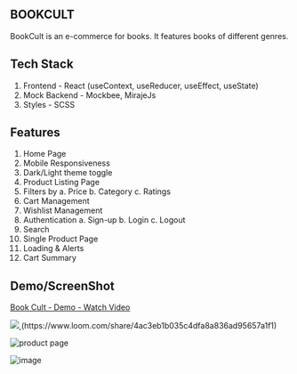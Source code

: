 ## BOOKCULT

BookCult is an e-commerce for books. It features books of different genres.

## Tech Stack
1. Frontend - React (useContext, useReducer, useEffect, useState)
2. Mock Backend - Mockbee, MirajeJs
3. Styles - SCSS

## Features
1. Home Page
2. Mobile Responsiveness 
3. Dark/Light theme toggle
4. Product Listing Page
5. Filters by
  a. Price
  b. Category
  c. Ratings
6. Cart Management
7. Wishlist Management
8. Authentication
  a. Sign-up
  b. Login
  c. Logout
9. Search
10. Single Product Page
11. Loading & Alerts
10. Cart Summary

## Demo/ScreenShot
<a href="https://www.loom.com/share/4ac3eb1b035c4dfa8a836ad95657a1f1">
    <p>Book Cult - Demo - Watch Video</p>
    <img style="max-width:300px;" src="https://cdn.loom.com/sessions/thumbnails/4ac3eb1b035c4dfa8a836ad95657a1f1-with-play.gif">
  </a>
 (https://www.loom.com/share/4ac3eb1b035c4dfa8a836ad95657a1f1)

![product page](https://user-images.githubusercontent.com/39741974/172915077-e03e668a-adc0-4acb-a22c-69f37aa2ca3c.gif)

![image](https://user-images.githubusercontent.com/39741974/172914848-2097ad10-a768-4e8d-bebd-0f11264cfe57.png)



